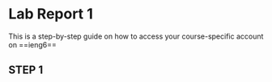 # **Lab Report 1**
This is a step-by-step guide on how to access your course-specific account on ==ieng6==
## **STEP 1**
